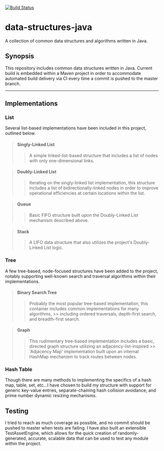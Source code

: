 [![Build Status](https://travis-ci.org/mpaauw/data-structures-java.svg?branch=master)](https://travis-ci.org/mpaauw/data-structures-java)

# data-structures-java
A collection of common data structures and algorithms written in Java.

## Synopsis
This repository includes common data structures written in Java. Current build is embedded within a Maven project in order to accommodate automated build delivery via CI every time a commit is pushed to the master branch.

---

## Implementations

### List
Several list-based implementations have been included in this project, outlined below.

> #### Singly-Linked List
>> A simple linked-list-based structure that includes a list of nodes with only one-dimensional links.

> #### Doubly-Linked List
>> Iterating on the singly-linked list implementation, this structure includes a list of bidirectionally-linked nodes in order to improve operational efficiencies at certain locations within the list.

> #### Queue
>> Basic FIFO structure built upon the Doubly-Linked List mechanism described above.

> #### Stack
>> A LIFO data structure that also utilizes the project's Doubly-Linked List logic.

### Tree
A few tree-based, node-focused structures have been added to the project, notably supporting well-known search and traversal algorithms within their implementations.

> #### Binary Search Tree
>> Probably the most popular tree-based implementation, this container includes common implementations for many algorithms, >> including ordered traversals, depth-first search, and breadth-first search.

> #### Graph
>> This rudimentary tree-based implementation includes a basic, directed graph structure utilizing an adjacency-list-inspired >> 'Adjacency Map' implementation built upon an internal HashMap mechanism to track routes between nodes.

### Hash Table
Though there are many methods to implementing the specifics of a hash map, table, set, etc...I have chosen to build my structure with support for generic key-value entries, separate-chaining hash collision avoidance, and prime number dynamic resizing mechanisms.

## Testing
I tried to reach as much coverage as possible, and no commit should be pushed to master when tests are failing. I have also built an extensible TestAssetEngine, which allows for the quick creation of randomly-generated, accurate, scalable data that can be used to test any module within the project.

